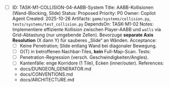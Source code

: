 - [ ] ID: TASK-M1-COLLISION-04-AABB-System
  Title: AABB-Kollisionen (Wand-Blocking, Slide)
  Status: Proposed
  Priority: P0
  Owner: Copilot Agent
  Created: 2025-10-26
  Artifacts: `game/systems/collision.py`, `tests/systems/test_collision.py`
  DependsOn: TASK-M1-02
  Notes:
  Implementiere effiziente Kollision zwischen Player-AABB und `walls` via Grid-Abtastung (nur umgebende Zellen). Bevorzuge **separate Axis Resolution** (X dann Y) für sauberes „Slide“ an Wänden.
  Acceptance:
  - [ ] Keine Penetration; Slide entlang Wand bei diagonaler Bewegung.
  - [ ] O(T) in betroffenen Nachbar-Tiles, **kein** Full-Map-Scan.
  Tests:
  - [ ] Penetration-Regression (versch. Geschwindigkeiten/Angles).
  - [ ] Kantenfälle: enge Korridore (1 Tile), Ecken (inner/outer).
  References:
  - docs/DUNGEON_GENERATOR.md
  - docs/CONVENTIONS.md
  - docs/ARCHITECTURE.md

